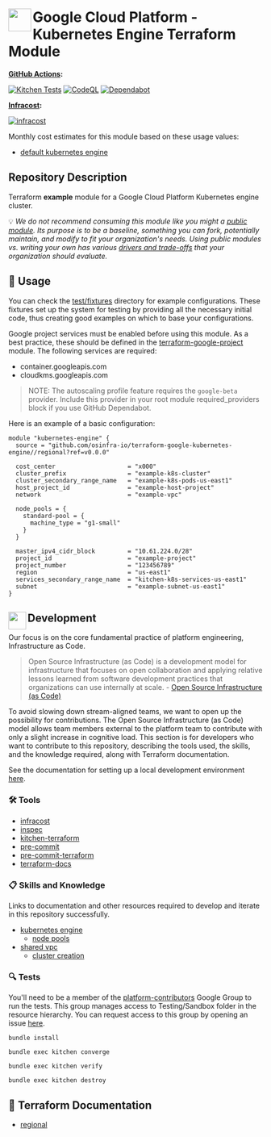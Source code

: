 # <img align="left" width="45" height="45" src="https://github.com/osinfra-io/terraform-google-kubernetes-engine/assets/1610100/38c94ec5-3cef-4716-9744-791d4df598ba"> Google Cloud Platform - Kubernetes Engine Terraform Module

**[GitHub Actions](https://github.com/osinfra-io/terraform-google-kubernetes-engine/actions):**

[![Kitchen Tests](https://github.com/osinfra-io/terraform-google-kubernetes-engine/actions/workflows/kitchen.yml/badge.svg)](https://github.com/osinfra-io/terraform-google-kubernetes-engine/actions/workflows/kitchen.yml) [![CodeQL](https://github.com/osinfra-io/terraform-google-kubernetes-engine/actions/workflows/github-code-scanning/codeql/badge.svg)](https://github.com/osinfra-io/terraform-google-kubernetes-engine/actions/workflows/github-code-scanning/codeql) [![Dependabot](https://github.com/osinfra-io/terraform-google-kubernetes-engine/actions/workflows/dependabot.yml/badge.svg)](https://github.com/osinfra-io/terraform-google-kubernetes-engine/actions/workflows/dependabot.yml)

**[Infracost](https://www.infracost.io):**

[![infracost](https://img.shields.io/endpoint?label=default_kubernetes_engine&url=https://dashboard.api.infracost.io/shields/json/cbeecfe3-576f-4553-984c-e451a575ee47/repos/b4d909ac-2f7e-4c12-92c9-fe6759755494/branch/a863d75f-3eaa-49c4-a28b-2de0e18da95d/default_kubernetes_engine)](https://dashboard.infracost.io/org/osinfra-io/repos/b4d909ac-2f7e-4c12-92c9-fe6759755494?tab=settings)

Monthly cost estimates for this module based on these usage values:

- [default kubernetes engine](test/fixtures/default_kubernetes_engine/infracost-usage.yml)

## Repository Description

Terraform **example** module for a Google Cloud Platform Kubernetes engine cluster.

💡 *We do not recommend consuming this module like you might a [public module](https://registry.terraform.io/browse/modules). Its purpose is to be a baseline, something you can fork, potentially maintain, and modify to fit your organization's needs. Using public modules vs. writing your own has various [drivers and trade-offs](https://docs.osinfra.io/fundamentals/architecture-decision-records/adr-0003) that your organization should evaluate.*

## 🔩 Usage

You can check the [test/fixtures](test/fixtures/) directory for example configurations. These fixtures set up the system for testing by providing all the necessary initial code, thus creating good examples on which to base your configurations.

Google project services must be enabled before using this module. As a best practice, these should be defined in the [terraform-google-project](https://github.com/osinfra-io/terraform-google-project) module. The following services are required:

- container.googleapis.com
- cloudkms.googleapis.com

> NOTE: The autoscaling profile feature requires the `google-beta` provider.
> Include this provider in your root module required_providers block if you use GitHub Dependabot.

Here is an example of a basic configuration:

```hcl
module "kubernetes-engine" {
  source = "github.com/osinfra-io/terraform-google-kubernetes-engine//regional?ref=v0.0.0"

  cost_center                    = "x000"
  cluster_prefix                 = "example-k8s-cluster"
  cluster_secondary_range_name   = "example-k8s-pods-us-east1"
  host_project_id                = "example-host-project"
  network                        = "example-vpc"

  node_pools = {
    standard-pool = {
      machine_type = "g1-small"
    }
  }

  master_ipv4_cidr_block         = "10.61.224.0/28"
  project_id                     = "example-project"
  project_number                 = "123456789"
  region                         = "us-east1"
  services_secondary_range_name  = "kitchen-k8s-services-us-east1"
  subnet                         = "example-subnet-us-east1"
}
```

## <img align="left" width="35" height="35" src="https://github.com/osinfra-io/github-organization-management/assets/1610100/39d6ae3b-ccc2-42db-92f1-276a5bc54e65"> Development

Our focus is on the core fundamental practice of platform engineering, Infrastructure as Code.

>Open Source Infrastructure (as Code) is a development model for infrastructure that focuses on open collaboration and applying relative lessons learned from software development practices that organizations can use internally at scale. - [Open Source Infrastructure (as Code)](https://www.osinfra.io)

To avoid slowing down stream-aligned teams, we want to open up the possibility for contributions. The Open Source Infrastructure (as Code) model allows team members external to the platform team to contribute with only a slight increase in cognitive load. This section is for developers who want to contribute to this repository, describing the tools used, the skills, and the knowledge required, along with Terraform documentation.

See the documentation for setting up a local development environment [here](https://docs.osinfra.io/fundamentals/development-setup).

### 🛠️ Tools

- [infracost](https://github.com/infracost/infracost)
- [inspec](https://github.com/inspec/inspec)
- [kitchen-terraform](https://github.com/newcontext-oss/kitchen-terraform)
- [pre-commit](https://github.com/pre-commit/pre-commit)
- [pre-commit-terraform](https://github.com/antonbabenko/pre-commit-terraform)
- [terraform-docs](https://github.com/terraform-docs/terraform-docs)

### 📋 Skills and Knowledge

Links to documentation and other resources required to develop and iterate in this repository successfully.

- [kubernetes engine](https://cloud.google.com/kubernetes-engine/docs)
  - [node pools](https://cloud.google.com/kubernetes-engine/docs/concepts/node-pools)
- [shared vpc](https://cloud.google.com/vpc/docs/shared-vpc)
  - [cluster creation](https://cloud.google.com/kubernetes-engine/docs/how-to/cluster-shared-vpc)

### 🔍 Tests

You'll need to be a member of the [platform-contributors](https://groups.google.com/a/osinfra.io/g/platform-contributors) Google Group to run the tests. This group manages access to Testing/Sandbox folder in the resource hierarchy. You can request access to this group by opening an issue [here](https://github.com/osinfra-io/google-cloud-hierarchy/issues/new?assignees=&labels=enhancement&projects=&template=add-update-identity-group.yml&title=Add+or+update+identity+group).

```none
bundle install
```

```none
bundle exec kitchen converge
```

```none
bundle exec kitchen verify
```

```none
bundle exec kitchen destroy
```

## 📓 Terraform Documentation

- [regional](regional/README.md)
